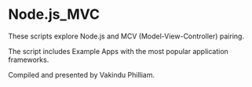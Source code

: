 # Node.js_MVC
 These scripts explore Node.js and MCV (Model-View-Controller) pairing. 
 
 The script includes Example Apps with the most popular application frameworks.
 
 Compiled and presented by Vakindu Philliam.
